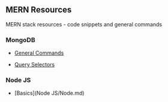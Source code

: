## MERN Resources
MERN stack resources - code snippets and general commands

### MongoDB
- [General Commands](MongoDB/Commands.md)


- [Query Selectors](MongoDB/QuerySelector.md)

### Node JS
- [Basics](Node JS/Node.md)
